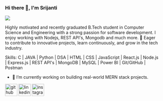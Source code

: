 ### Hi there 👋, I'm Srijanti
![](https://media.licdn.com/dms/image/v2/D5616AQHYeuijgV1dPw/profile-displaybackgroundimage-shrink_350_1400/profile-displaybackgroundimage-shrink_350_1400/0/1737111355613?e=1757548800&v=beta&t=j3ymQl_OKpKvHvtNHWyG7BhHfHWCYZ_kDXB-aVt4eYg)

Highly motivated and recently graduated B.Tech student in Computer Science and Engineering with a strong passion for software development. I enjoy working with Nodejs, REST API's, Mongodb and much more.
🚀 Eager to contribute to innovative projects, learn continuously, and grow in the tech industry.

Skills: C | JAVA | Python | DSA | HTML | CSS | JavaScript | React.js | Node.js | Express.js | REST API's | MongoDB | MySQL | Power BI | Git/GitHub | Postman

- 🔭 I’m currently working on building real-world MERN stack projects. 


[<img src='https://cdn.jsdelivr.net/npm/simple-icons@3.0.1/icons/github.svg' alt='github' height='40'>](https://github.com/Srijanti288)  [<img src='https://cdn.jsdelivr.net/npm/simple-icons@3.0.1/icons/linkedin.svg' alt='linkedin' height='40'>](https://www.linkedin.com/in/linkedin.com/in/srijanti-roy-7b2963250//)  [<img src='https://cdn.jsdelivr.net/npm/simple-icons@3.0.1/icons/instagram.svg' alt='instagram' height='40'>](https://www.instagram.com/instagram.com/_sreeraaya_444?igsh=Z2kxMTJkeTc4OHA=/)  

